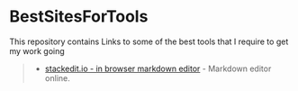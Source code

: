 # BestSitesForTools
This repository contains Links to some of the best tools that I require to get my work going

> - [stackedit.io - in browser markdown editor](https://stackedit.io) - Markdown editor online.
